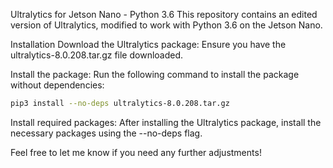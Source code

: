 Ultralytics for Jetson Nano - Python 3.6
This repository contains an edited version of Ultralytics, modified to work with Python 3.6 on the Jetson Nano.

Installation
Download the Ultralytics package: Ensure you have the ultralytics-8.0.208.tar.gz file downloaded.

Install the package: Run the following command to install the package without dependencies:
```bash
pip3 install --no-deps ultralytics-8.0.208.tar.gz
```
Install required packages: After installing the Ultralytics package, install the necessary packages using the --no-deps flag.

Feel free to let me know if you need any further adjustments!
